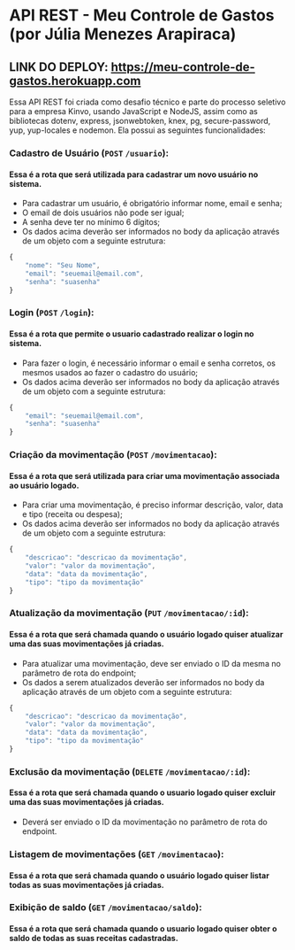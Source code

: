 # API REST - Meu Controle de Gastos (por Júlia Menezes Arapiraca)

## LINK DO DEPLOY: https://meu-controle-de-gastos.herokuapp.com

Essa API REST foi criada como desafio técnico e parte do processo seletivo para a empresa Kinvo, usando JavaScript e NodeJS, assim como as bibliotecas dotenv, express, jsonwebtoken, knex, pg, secure-password, yup, yup-locales e nodemon. Ela possui as seguintes funcionalidades:

### Cadastro de Usuário (`POST` `/usuario`):
#### Essa é a rota que será utilizada para cadastrar um novo usuário no sistema.
- Para cadastrar um usuário, é obrigatório informar nome, email e senha; 
- O email de dois usuários não pode ser igual;
- A senha deve ter no mínimo 6 dígitos;
- Os dados acima deverão ser informados no body da aplicação através de um objeto com a seguinte estrutura:
```javascript
{  
    "nome": "Seu Nome",
    "email": "seuemail@email.com",
    "senha": "suasenha"
}
```

### Login (`POST` `/login`):
#### Essa é a rota que permite o usuario cadastrado realizar o login no sistema.
- Para fazer o login, é necessário informar o email e senha corretos, os mesmos usados ao fazer o cadastro do usuário;
- Os dados acima deverão ser informados no body da aplicação através de um objeto com a seguinte estrutura:
```javascript
{
    "email": "seuemail@email.com",
    "senha": "suasenha"
}
```

### Criação da movimentação (`POST` `/movimentacao`):
#### Essa é a rota que será utilizada para criar uma movimentação associada ao usuário logado.
- Para criar uma movimentação, é preciso informar descrição, valor, data e tipo (receita ou despesa);
- Os dados acima deverão ser informados no body da aplicação através de um objeto com a seguinte estrutura:
```javascript
{
    "descricao": "descricao da movimentação",
    "valor": "valor da movimentação",
    "data": "data da movimentação",
    "tipo": "tipo da movimentação"
}
```

### Atualização da movimentação (`PUT` `/movimentacao/:id`):
#### Essa é a rota que será chamada quando o usuário logado quiser atualizar uma das suas movimentações já criadas.
- Para atualizar uma movimentação, deve ser enviado o ID da mesma no parâmetro de rota do endpoint;
- Os dados a serem atualizados deverão ser informados no body da aplicação através de um objeto com a seguinte estrutura:
```javascript
{
    "descricao": "descricao da movimentação",
    "valor": "valor da movimentação",
    "data": "data da movimentação",
    "tipo": "tipo da movimentação"
}
```

### Exclusão da movimentação (`DELETE` `/movimentacao/:id`):
#### Essa é a rota que será chamada quando o usuario logado quiser excluir uma das suas movimentações já criadas.
- Deverá ser enviado o ID da movimentação no parâmetro de rota do endpoint.

### Listagem de movimentações (`GET` `/movimentacao`):
#### Essa é a rota que será chamada quando o usuário logado quiser listar todas as suas movimentações já criadas.

### Exibição de saldo (`GET` `/movimentacao/saldo`):
#### Essa é a rota que será chamada quando o usuario logado quiser obter o saldo de todas as suas receitas cadastradas.